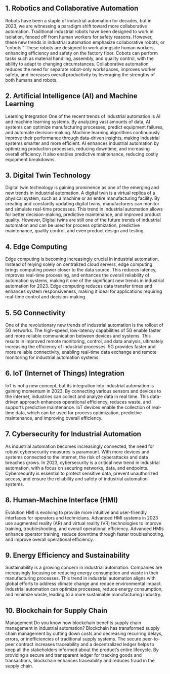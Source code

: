 ## 1. Robotics and Collaborative Automation
Robots have been a staple of industrial automation for
decades, but in 2023, we are witnessing a paradigm shift
toward more collaborative automation. Traditional industrial
robots have been designed to work in isolation, fenced off
from human workers for safety reasons.
However, these new trends in industrial automation
emphasize collaborative robots, or “cobots.” These robots
are designed to work alongside human workers, enhancing
efficiency and safety on the factory floor. Cobots can
perform tasks such as material handling, assembly, and
quality control, with the ability to adapt to changing
circumstances.
Collaborative automation reduces the need for separate
robot-only workspaces, improves worker safety, and
increases overall productivity by leveraging the strengths
of both humans and robots.
## 2. Artificial Intelligence (AI) and Machine Learning
Learning Integration
One of the recent trends of industrial automation is AI and
machine learning systems. By analyzing vast amounts of
data, AI systems can optimize manufacturing processes,
predict equipment failures, and automate decision-making.
Machine learning algorithms continuously improve their
performance through data-driven insights, making
industrial systems smarter and more efficient.
AI enhances industrial automation by optimizing production
processes, reducing downtime, and increasing overall
efficiency. It also enables predictive maintenance, reducing
costly equipment breakdowns.
## 3. Digital Twin Technology
Digital twin technology is gaining prominence as one of the
emerging and new trends in industrial automation. A digital
twin is a virtual replica of a physical system, such as a
machine or an entire manufacturing facility. By creating and
constantly updating digital twins, manufacturers can
monitor and simulate real-time processes. This trend in
industrial automation allows for better decision-making,
predictive maintenance, and improved product quality.
However, Digital twins are still one of the future trends of
industrial automation and can be used for process
optimization, predictive maintenance, quality control, and
even product design and testing.
## 4. Edge Computing
Edge computing is becoming increasingly crucial in
industrial automation. Instead of relying solely on
centralized cloud servers, edge computing brings
computing power closer to the data source. This reduces
latency, improves real-time processing, and enhances the
overall reliability of automation systems, making it one of
the significant new trends in industrial automation for 2023.
Edge computing reduces data transfer times and enhances
system responsiveness, making it ideal for applications
requiring real-time control and decision-making.
## 5. 5G Connectivity
One of the revolutionary new trends of industrial
automation is the rollout of 5G networks. The high-speed,
low-latency capabilities of 5G enable faster and more
reliable communication between devices and systems. This
results in improved remote monitoring, control, and data
analysis, ultimately increasing the efficiency of industrial
processes.
5G provides faster and more reliable connectivity, enabling
real-time data exchange and remote monitoring for
industrial automation systems.
## 6. IoT (Internet of Things) Integration
IoT is not a new concept, but its integration into industrial
automation is gaining momentum in 2023. By connecting
various sensors and devices to the internet, industries can
collect and analyze data in real time. This data-driven
approach enhances operational efficiency, reduces waste,
and supports predictive maintenance.
IoT devices enable the collection of real-time data, which
can be used for process optimization, predictive
maintenance, and improving overall efficiency.
## 7. Cybersecurity for Industrial Automation
As industrial automation becomes increasingly connected,
the need for robust cybersecurity measures is paramount.
With more devices and systems connected to the internet,
the risk of cyberattacks and data breaches grows. In 2023,
cybersecurity is a critical new trend in industrial
automation, with a focus on securing networks, data, and
endpoints.
Cybersecurity is essential to protect sensitive data, prevent
unauthorized access, and ensure the reliability and safety
of industrial automation systems.
## 8. Human-Machine Interface (HMI)
Evolution
HMI is evolving to provide more intuitive and user-friendly
interfaces for operators and technicians. Advanced HMI
systems in 2023 use augmented reality (AR) and virtual
reality (VR) technologies to improve training,
troubleshooting, and overall operational efficiency.
Advanced HMIs enhance operator training, reduce
downtime through faster troubleshooting, and improve
overall operational efficiency.
## 9. Energy Efficiency and Sustainability
Sustainability is a growing concern in industrial automation.
Companies are increasingly focusing on reducing energy
consumption and waste in their manufacturing processes.
This trend in industrial automation aligns with global efforts
to address climate change and reduce environmental
impact.
Industrial automation can optimize processes, reduce
energy consumption, and minimize waste, leading to a
more sustainable manufacturing industry.
## 10. Blockchain for Supply Chain
Management
Do you know how blockchain benefits supply chain
management in industrial automation? Blockchain has
transformed supply chain management by cutting down
costs and decreasing recurring delays, errors, or
inefficiencies of traditional supply systems.
The secure peer-to-peer contract increases traceability and
a decentralized ledger helps to keep all the stakeholders
informed about the product’s entire lifecycle.
By providing a secure and transparent ledger for tracking
goods and transactions, blockchain enhances traceability
and reduces fraud in the supply chain.
